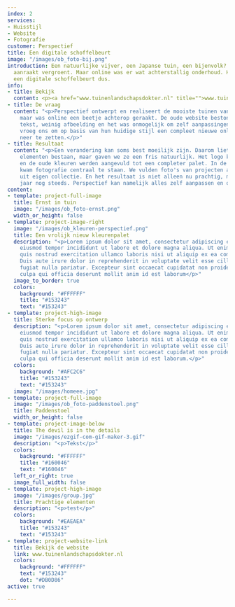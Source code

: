 ```yaml
---
index: 2
services:
- Huisstijl
- Website
- Fotografie
customer: Perspectief
title: Een digitale schoffelbeurt
image: "/images/ob_foto-bij.png"
introduction: Een natuurlijke vijver, een Japanse tuin, een bijenvolk? Alles wat perspectief
  aanraakt vergroent. Maar online was er wat achterstallig onderhoud. Hoog tijd voor
  een digitale schoffelbeurt dus.
info:
- title: Bekijk
  content: <p><a href="www.tuinenlandschapsdokter.nl" title="">www.tuinenlandschapsdokter.nl</a></p>
- title: De vraag
  content: "<p>Perspectief ontwerpt en realiseert de mooiste tuinen van Diepenveen,
    maar was online een beetje achterop geraakt. De oude website bestond uit veel
    tekst, weinig afbeelding en het was onmogelijk om zelf aanpassingen te doen. Perspectief
    vroeg ons om op basis van hun huidige stijl een compleet nieuwe online ervaring
    neer te zetten.</p>"
- title: Resultaat
  content: "<p>Een verandering kan soms best moeilijk zijn. Daarom lieten we oude
    elementen bestaan, maar gaven we ze een fris natuurlijk. Het logo kreeg een update
    en de oude kleuren werden aangevuld tot een completer palet. In de nieuwe website
    kwam fotografie centraal te staan. We vulden foto's van projecten aan met natuurfotografie
    uit eigen collectie. En het resultaat is niet alleen nu prachtig, maar over 5
    jaar nog steeds. Perspectief kan namelijk alles zelf aanpassen en onderhouden.</p>"
content:
- template: project-full-image
  title: Ernst in tuin
  image: "/images/ob_foto-ernst.png"
  width_or_height: false
- template: project-image-right
  image: "/images/ob_kleuren-perspectief.png"
  title: Een vrolijk nieuw kleurenpalet
  description: "<p>Lorem ipsum dolor sit amet, consectetur adipiscing elit, sed do
    eiusmod tempor incididunt ut labore et dolore magna aliqua. Ut enim ad minim veniam,
    quis nostrud exercitation ullamco laboris nisi ut aliquip ex ea commodo consequat.
    Duis aute irure dolor in reprehenderit in voluptate velit esse cillum dolore eu
    fugiat nulla pariatur. Excepteur sint occaecat cupidatat non proident, sunt in
    culpa qui officia deserunt mollit anim id est laborum</p>"
  image_to_border: true
  colors:
    background: "#FFFFFF"
    title: "#153243"
    text: "#153243"
- template: project-high-image
  title: Sterke focus op ontwerp
  description: "<p>Lorem ipsum dolor sit amet, consectetur adipiscing elit, sed do
    eiusmod tempor incididunt ut labore et dolore magna aliqua. Ut enim ad minim veniam,
    quis nostrud exercitation ullamco laboris nisi ut aliquip ex ea commodo consequat.
    Duis aute irure dolor in reprehenderit in voluptate velit esse cillum dolore eu
    fugiat nulla pariatur. Excepteur sint occaecat cupidatat non proident, sunt in
    culpa qui officia deserunt mollit anim id est laborum.</p>"
  colors:
    background: "#AFC2C6"
    title: "#153243"
    text: "#153243"
  image: "/images/homeee.jpg"
- template: project-full-image
  image: "/images/ob_foto-paddenstoel.png"
  title: Paddenstoel
  width_or_height: false
- template: project-image-below
  title: The devil is in the details
  image: "/images/ezgif-com-gif-maker-3.gif"
  description: "<p>Tekst</p>"
  colors:
    background: "#FFFFFF"
    title: "#160046"
    text: "#160046"
  left_or_right: true
  image_full_width: false
- template: project-high-image
  image: "/images/group.jpg"
  title: Prachtige elementen
  description: "<p>test</p>"
  colors:
    background: "#EAEAEA"
    title: "#153243"
    text: "#153243"
- template: project-website-link
  title: Bekijk de website
  link: www.tuinenlandschapsdokter.nl
  colors:
    background: "#FFFFFF"
    text: "#153243"
    dot: "#DB0D86"
active: true

---
```

